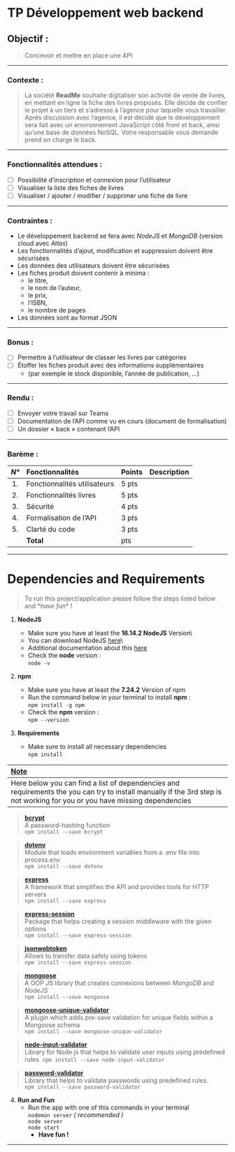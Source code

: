

# TP Développement web backend



## Objectif : 
> Concevoir et mettre en place une API
***


### Contexte : 
> La société **ReadMe** souhaite digitaliser son activité de vente de livres, en mettant en ligne la fiche des livres proposés. Elle décide de confier le projet à un tiers et s’adresse à l’agence pour laquelle vous travailler.
Après discussion avec l’agence, il est décidé que le développement sera fait avec un environnement JavaScript côté front et back, ainsi qu’une base de données NoSQL. Votre responsable vous demande prend en charge le back.
___


### Fonctionnalités attendues :

- [ ] Possibilité d’inscription et connexion pour l’utilisateur
- [ ] Visualiser la liste des fiches de livres
- [ ] Visualiser / ajouter / modifier / supprimer une fiche de livre 
___


### Contraintes :

- Le développement backend se fera avec *NodeJS* et *MongoDB* (version cloud avec *Atlas*)
- Les fonctionnalités d’ajout, modification et suppression doivent être sécurisées
- Les données des utilisateurs doivent être sécurisées
- Les fiches produit doivent contenir à minima :
  - le titre, 
  - le nom de l’auteur, 
  - le prix, 
  - l’ISBN, 
  - le nombre de pages
- Les données sont au format JSON
---


### Bonus :

- [ ] Permettre à l’utilisateur de classer les livres par catégories
- [ ] Étoffer les fiches produit avec des informations supplémentaires 
  - (par exemple le stock disponible, l’année de publication, …)
---


### Rendu :

- [ ] Envoyer votre travail sur Teams
- [ ] Documentation de l’API comme vu en cours (document de formalisation)
- [ ] Un dossier « back » contenant l’API
---


### Barème : 

| ***N°***  | **Fonctionnalités**           | **Points** | **Description** |
| :-:       | :---------------------------- | :--------- | :-------------- |
| 1.        | Fonctionnalités utilisateurs  |    5 pts   |  |
| 2.        | Fonctionnalités livres        |    5 pts   |  |
| 3.        | Sécurité                      |    4 pts   |  |
| 4.        | Formalisation de l’API        |    3 pts   |  |
| 5.        | Clarté du code                |    3 pts   |  |
|           | **Total**                     |      pts   |  |

___



# Dependencies and Requirements 

> To run this project/application please follow the steps listed below and 
>  \**have fun*\* !

  1. **NodeJS**
     - Make sure you have at least the **16.14.2 NodeJS** Version\
     - You can download NodeJS [here](https://nodejs.org/en/download/)\
     - Additional documentation about this [here](https://docs.npmjs.com/downloading-and-installing-node-js-and-npm)
     - Check the **node** version : \
     `node -v`
   

  2. **npm**
     - Make sure you have at least the **7.24.2** Version of npm
     - Run the command below in your terminal to install **npm** : \
      `npm install -g npm`
     - Check the **npm** version : \
      `npm --version`


  3. **Requirements**
      - Make sure to install all necessary dependencies \
      `npm install`



  | <u>**Note**</u> |
  | :-------------- |
  | Here below you can find a list of dependencies and requirements the you can try to install manually if the 3rd step is not working for you or you have missing dependencies |


> [**bcrypt**](https://www.npmjs.com/package/bcrypt)\
> A password-hashing function \
> `npm install --save bcrypt`


> [**dotenv**](https://www.npmjs.com/package/dotenv)  \
> Module that loads environment variables from a .env file into process.env \
> `npm install --save dotenv`


> [**express**](https://www.npmjs.com/package/express)  \
> A framework that simplifies the API and provides tools for HTTP servers \
> `npm install --save express`


> [**express-session**](https://www.npmjs.com/package/express-session)  \
> Package that helps creating a session middleware with the given options \
> `npm install --save express-session`


> [**jsonwebtoken**](https://www.npmjs.com/package/jsonwebtoken)  \
> Allows to transfer data safely using tokens \
> `npm install --save express-session`


> [**mongoose**](https://www.npmjs.com/package/mongoose) \
>  A OOP JS library that creates connexions between *MongoDB* and *NodeJS*  \
> `npm install --save mongoose`


> [**mongoose-unique-validator**](https://www.npmjs.com/package/mongoose-unique-validator)  \
> A plugin which adds pre-save validation for unique fields within a Mongoose schema \
> `npm install --save mongoose-unique-validator`


> [**node-input-validator**](https://www.npmjs.com/package/node-input-validator)  \
> Library for Node.js that helps to validate user inputs using predefined rules.
> `npm install --save node-input-validator`


> [**password-validator**](https://www.npmjs.com/package/password-validator)  \
> Library that helps to validate passwords using predefined rules. \
> `npm install --save password-validator`



  4. **Run and Fun**
      - Run the app with one of this commands in your terminal \
      `nodemon server` *( recommended )*\
      `node server`\
      `node start`
        * **Have fun !**
---






